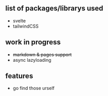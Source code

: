 ## list of packages/librarys used

- svelte
- tailwindCSS

## work in progress
- ~~markdown & pages support~~
- async lazyloading

## features
- go find those urself
